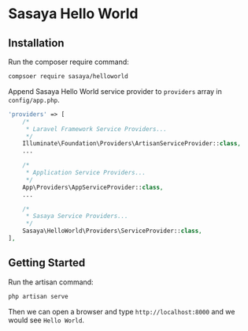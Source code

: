 # Sasaya Hello World

## Installation

Run the composer require command:

```bash
compsoer require sasaya/helloworld
```

Append Sasaya Hello World service provider to `providers` array in `config/app.php`.

```php
'providers' => [
    /*
     * Laravel Framework Service Providers...
     */
    Illuminate\Foundation\Providers\ArtisanServiceProvider::class,
    ...

    /*
     * Application Service Providers...
     */
    App\Providers\AppServiceProvider::class,
    ...

    /*
     * Sasaya Service Providers...
     */
    Sasaya\HelloWorld\Providers\ServiceProvider::class,
],
```

## Getting Started

Run the artisan command:

```bash
php artisan serve
```

Then we can open a browser and type `http://localhost:8000` and we would see `Hello World`.
